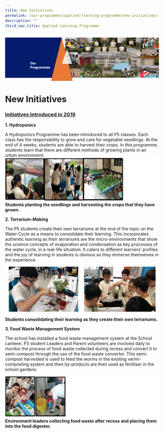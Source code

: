 ```yaml
---
title: New Initiatives
permalink: /our-programmes/applied-learning-programme/new-initiatives/
description: ""
third_nav_title: Applied Learning Programme
---
```


![](/images/OurProgrammes1.png)

New Initiatives
===============

### <u>Initiatives Introduced in 2019</u>

  

<b>1\. Hydroponics</b>

  

A Hydroponics Programme has been introduced to all P5 classes. Each class has the responsibility to grow and care for vegetable seedlings. At the end of 4 weeks, students are able to harvest their crops. In this programme, students learn that there are different methods of growing plants in an urban environment.
![](/images/NewInitiatives1.png)
<b>Students planting the seedlings and harvesting the crops that they have grown.</b>

  

  

<b>2\. Terrarium-Making</b>

  

The P5 students create their own terrariums at the end of the topic on the Water Cycle as a means to consolidate their learning. This incorporates authentic learning as their terrariums are the micro-environments that show the science concepts of evaporation and condensation as key processes of the water cycle, in a real-life situation. It caters to different learners’ profiles and the joy of learning in students is obvious as they immerse themselves in the experience.

![](/images/NewInitiatives2.png)
<b>Students consolidating their learning as they create their own terrariums.</b>

  

  

<b>3\. Food Waste Management System</b>



  

The school has installed a food waste management system at the School canteen. P3 student Leaders and Parent volunteers are involved daily to monitor the process of food waste collected during recess and convert it to semi-compost through the use of the food waste converter. This semi-compost harvested is used to feed the worms in the existing vermi-composting system and then by-products are then used as fertiliser in the school gardens.

![](/images/New%20Initiatives3.png)
<b>Environment leaders collecting food waste after recess and placing them into the food digester.</b>